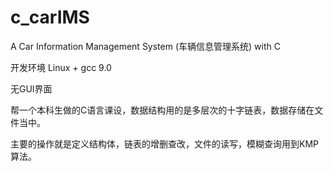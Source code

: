 # c_carIMS
A Car Information Management System (车辆信息管理系统) with C


开发环境 Linux + gcc 9.0

无GUI界面

帮一个本科生做的C语言课设，数据结构用的是多层次的十字链表，数据存储在文件当中。


主要的操作就是定义结构体，链表的增删查改，文件的读写，模糊查询用到KMP算法。

